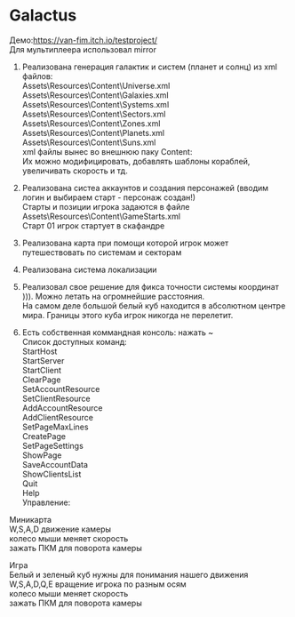 # Galactus
Демо:https://van-fim.itch.io/testproject/<br>
Для мультиплеера использовал mirror
1) Реализована генерация галактик и систем (планет и солнц) из xml файлов:<br>
Assets\Resources\Content\Universe.xml<br>
Assets\Resources\Content\Galaxies.xml<br>
Assets\Resources\Content\Systems.xml<br>
Assets\Resources\Content\Sectors.xml<br>
Assets\Resources\Content\Zones.xml<br>
Assets\Resources\Content\Planets.xml<br>
Assets\Resources\Content\Suns.xml<br>
xml файлы вынес во внешнюю паку Content:<br>
Их можно модифицировать, добавлять шаблоны кораблей, увеличивать скорость и тд.

3) Реализована систеа аккаунтов и создания персонажей (вводим логин и выбираем старт - персонаж создан!)<br>Старты и позиции игрока задаются в файле Assets\Resources\Content\GameStarts.xml<br>Старт 01 игрок стартует в скафандре
4) Реализована карта при помощи которой игрок может путешествовать по системам и секторам
5) Реализована система локализации
6) Реализовал свое решение для фикса точности системы координат ))). Можно летать на огромнейшие расстояния.<br>На самом деле большой белый куб находится в абсолютном центре мира. Границы этого куба игрок никогда не перелетит.
7) Есть собственная коммандная консоль: нажать ~<br>
Список доступных команд:<br>
StartHost<br>
StartServer<br>
StartClient<br>
ClearPage<br>
SetAccountResource<br>
SetClientResource<br>
AddAccountResource<br>
AddClientResource<br>
SetPageMaxLines<br>
CreatePage<br>
SetPageSettings<br>
ShowPage<br>
SaveAccountData<br>
ShowClientsList<br>
Quit<br>
Help<br>
Управление:

Миникарта<br>
W,S,A,D движение камеры<br>
колесо мыши меняет скорость<br>
зажать ПКМ для поворота камеры<br>

Игра
<br>Белый и зеленый куб нужны для понимания нашего движения<br>
W,S,A,D,Q,E вращение игрока по разным осям<br>
колесо мыши меняет скорость<br>
зажать ПКМ для поворота камеры<br>
